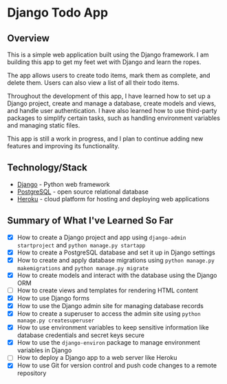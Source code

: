 # Django Todo App

## Overview

This is a simple web application built using the Django framework. I am building this app to get my feet wet with Django and learn the ropes.

The app allows users to create todo items, mark them as complete, and delete them. Users can also view a list of all their todo items.

Throughout the development of this app, I have learned how to set up a Django project, create and manage a database, create models and views, and handle user authentication. I have also learned how to use third-party packages to simplify certain tasks, such as handling environment variables and managing static files.

This app is still a work in progress, and I plan to continue adding new features and improving its functionality. 


## Technology/Stack

- [Django](https://www.djangoproject.com/) - Python web framework
- [PostgreSQL](https://www.postgresql.org/) - open source relational database
- [Heroku](https://www.heroku.com/) - cloud platform for hosting and deploying web applications


## Summary of What I've Learned So Far

- [x] How to create a Django project and app using `django-admin startproject` and `python manage.py startapp`
- [x] How to create a PostgreSQL database and set it up in Django settings
- [x] How to create and apply database migrations using `python manage.py makemigrations` and `python manage.py migrate`
- [x] How to create models and interact with the database using the Django ORM
- [ ] How to create views and templates for rendering HTML content
- [x] How to use Django forms
- [x] How to use the Django admin site for managing database records
- [x] How to create a superuser to access the admin site using `python manage.py createsuperuser`
- [x] How to use environment variables to keep sensitive information like database credentials and secret keys secure
- [x] How to use the `django-environ` package to manage environment variables in Django
- [ ] How to deploy a Django app to a web server like Heroku
- [x] How to use Git for version control and push code changes to a remote repository
